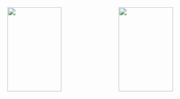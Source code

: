 <a> 
    <a href="https://github.com/JDMetal"><img src="https://denvercoder1-github-readme-stats.vercel.app/api?username=JDMetal&show_icons=true&count_private=true&theme=react&border_color=7F3FBF&bg_color=0D1117&title_color=F85D7F&icon_color=F8D866" height="192px" width="49.5%"/></a>
  <a href="https://github.com/JDMetal"><img src="https://denvercoder1-github-readme-stats.vercel.app/api/top-langs/?username=JDMetal&langs_count=8&layout=compact&theme=react&border_color=7F3FBF&bg_color=0D1117&title_color=F85D7F&icon_color=F8D866" height="192px" width="49.5%"/></a>
  <br/>
</a>
